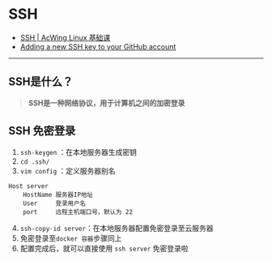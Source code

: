 # SSH

* [SSH | AcWing Linux 基础课](https://www.acwing.com/file\_system/file/content/whole/index/content/2898263/)
* [Adding a new SSH key to your GitHub account](https://docs.github.com/cn/authentication/connecting-to-github-with-ssh/adding-a-new-ssh-key-to-your-github-account)

***

## SSH是什么？

> **SSH是一种网络协议，用于计算机之间的加密登录**

## SSH 免密登录

1. `ssh-keygen` ：在本地服务器生成密钥
2. `cd .ssh/`
3. `vim config` ：定义服务器别名

```config
Host server
	HostName 服务器IP地址  
	User     登录用户名
	port     远程主机端口号，默认为 22
```

4. `ssh-copy-id server`：在本地服务器配置免密登录至云服务器
5. 免密登录至`docker 容器`步骤同上
6. 配置完成后，就可以直接使用 `ssh server` 免密登录啦

